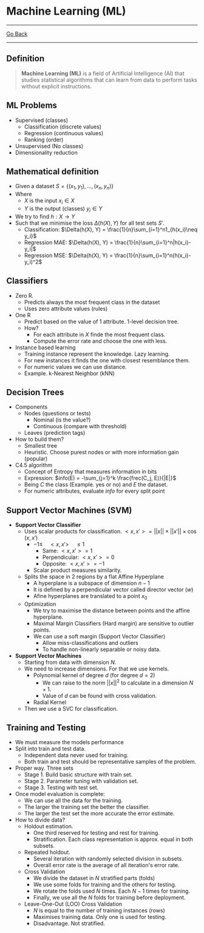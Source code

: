 # Machine Learning (ML)
---
[Go Back](UNIOVI/3S2_IntSys/README.md)

---
## Definition
> **Machine Learning (ML)** is a field of Artificial Intelligence (AI) that studies statistical algorithms that can learn from data to perform tasks without explicit instructions.
## ML Problems
- Supervised (classes)
	- Classification (discrete values)
	- Regression (continuous values)
	- Ranking (order)
- Unsupervised (No classes)
- Dimensionality reduction
## Mathematical definition
- Given a dataset $S = \{(x_1, y_1), ..., (x_n, y_n)\}$
- Where
	- $X$ is the input $x_i \in X$ 
	- $Y$ is the output (classes) $y_i \in Y$ 
- We try to find $h: X \to Y$
- Such that we minimise the loss $\Delta(h(X), Y)$ for all test sets $S'$.
	- Classification: $\Delta(h(X), Y) = \frac{1}{n}\sum_{i=1}^n1_{h(x_i)\neq y_i}$
	- Regression MAE: $\Delta(h(X), Y) = \frac{1}{n}\sum_{i=1}^n|h(x_i)- y_i|$
	- Regression MSE: $\Delta(h(X), Y) = \frac{1}{n}\sum_{i=1}^n(h(x_i)- y_i)^2$
## Classifiers
- Zero R.
	- Predicts always the most frequent class in the dataset
	- Uses zero attribute values (rules)
- One R
	- Predict based on the value of 1 attribute. 1-level decision tree.
	- How?
		- For each attribute in $X$ finde the most frequent class.
		- Compute the error rate and choose the one with less.
- Instance based learning
	- Training instance represent the knowledge. Lazy learning.
	- For new instances it finds the one with closest resemblance them.
	- For numeric values we can use distance.
	- Example. k-Nearest Neighbor (kNN)
## Decision Trees
- Components
	- Nodes (questions or tests)
		- Nominal (is the value?)
		- Continuous (compare with threshold)
	- Leaves (prediction tags)
- How to build them?
	- Smallest tree
	- Heuristic. Choose purest nodes or with more information gain (popular)
- C4.5 algorithm
	- Concept of Entropy that measures information in bits
	- Expression: $info(E) = -\sum_{j=1}^k \frac{frec(C_j, E)}{|E|}$
	- Being $C$ the class (Example. yes or no) and $E$ the dataset.
	- For numeric attributes, evaluate $info$ for every split point
## Support Vector Machines (SVM)
- **Support Vector Classifier**
	- Uses scalar products for classification. $<x, x'> = ||x|| \times ||x'||\times \cos(x, x')$
		- $-1 \leq\quad<x, x'>\quad\leq1$
			- Same: $<x, x'> = 1$
			- Perpendicular: $<x, x'> = 0$
			- Opposite: $<x, x'> = -1$
		- Scalar product measures similarity.
	- Splits the space in 2 regions by a flat Affine Hyperplane
		- A hyperplane is a subspace of dimension $n - 1$
		- It is defined by a perpendicular vector called director vector ($w$)
		- Afine hyperplanes are translated to a point $x_0$
	- Optimization
		- We try to maximise the distance between points and the affine hyperplane.
		- Maximal Margin Classifiers (Hard margin) are sensitive to outlier points.
		- We can use a soft margin (Support Vector Classifier)
			- Allow miss-classifications and outliers
			- To handle non-linearly separable or noisy data.
- **Support Vector Machines**
	- Starting from data with dimension $N$.
	- We need to increase dimensions. For that we use kernels.
		- Polynomial kernel of degree $d$ (for degree $d = 2$)
			- We can raise to the norm $||x||^2$ to calculate in a dimension $N+1$.
			- Value of $d$ can be found with cross validation.
		- Radial Kernel
	- Then we use a SVC for classification.
## Training and Testing
- We must measure the models performance
- Split into train and test data.
	- Independent data never used for training.
	- Both train and test should be representative samples of the problem.
- Proper way. Three sets
	- Stage 1. Build basic structure with train set.
	- Stage 2. Parameter tuning with validation set.
	- Stage 3. Testing with test set.
- Once model evaluation is complete:
	- We can use all the data for the training.
	- The larger the training set the better the classifier.
	- The larger the test set the more accurate the error estimate.
- How to divide data?
	- Holdout estimation.
		- One third reserved for testing and rest for training.
		- Stratification. Each class representation is approx. equal in both subsets.
	- Repeated holdout.
		- Several iteration with randomly selected division in subsets.
		- Overall error rate is the average of all iteration's error rate.
	- Cross Validation
		- We divide the dataset in $N$ stratified parts (folds)
		- We use some folds for training and the others for testing.
		- We rotate the folds used $N$ times. Each $N-1$ times for training.
		- Finally, we use all the $N$ folds for training before deployment.
	- Leave-One-Out (LOO) Cross Validation
		- $N$ is equal to the number of training instances (rows)
		- Maximises training data. Only one is used for testing.
		- Disadvantage. Not stratified.